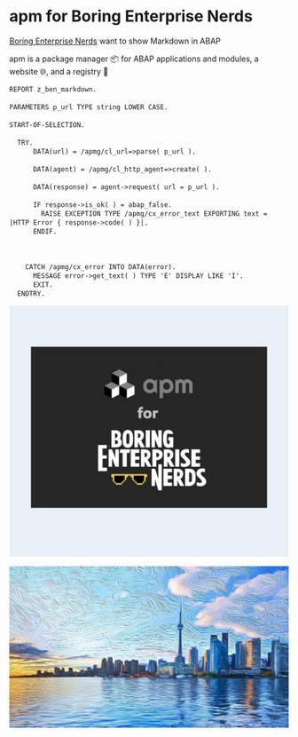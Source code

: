 # apm for Boring Enterprise Nerds

[Boring Enterprise Nerds](https://boringenterprisenerds.com) want to show Markdown in ABAP

apm is a package manager 📦 for ABAP applications and modules, a website 🌐, and a registry 📑

```abap
REPORT z_ben_markdown.

PARAMETERS p_url TYPE string LOWER CASE.

START-OF-SELECTION.

  TRY.
      DATA(url) = /apmg/cl_url=>parse( p_url ).

      DATA(agent) = /apmg/cl_http_agent=>create( ).

      DATA(response) = agent->request( url = p_url ).

      IF response->is_ok( ) = abap_false.
        RAISE EXCEPTION TYPE /apmg/cx_error_text EXPORTING text = |HTTP Error { response->code( ) }|.
      ENDIF.



    CATCH /apmg/cx_error INTO DATA(error).
      MESSAGE error->get_text( ) TYPE 'E' DISPLAY LIKE 'I'.
      EXIT.
  ENDTRY.
```

![ben](https://raw.githubusercontent.com/mbtools/boring-enterprise-nerds/main/ben_system_banner.jpg)

![toronto](https://raw.githubusercontent.com/mbtools/boring-enterprise-nerds/main/Toronto_Background.jpg)
